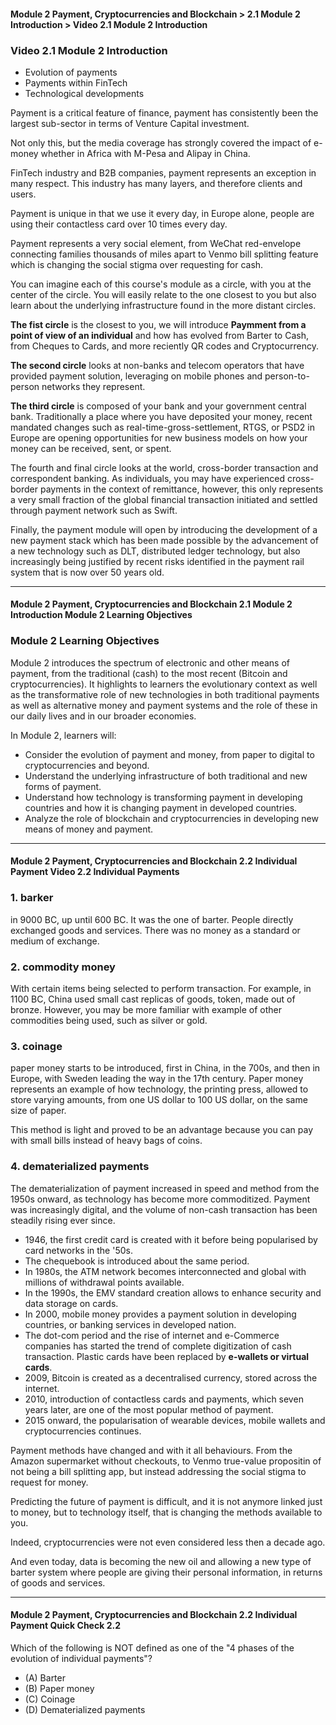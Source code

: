 #### Module 2 Payment, Cryptocurrencies and Blockchain  > 2.1 Module 2 Introduction >  Video 2.1 Module 2 Introduction

### Video 2.1 Module 2 Introduction


* Evolution of payments
* Payments within FinTech
* Technological developments

Payment is a critical feature of finance, payment has consistently been the largest 
sub-sector in terms of Venture Capital investment.

Not only this, but the media coverage has strongly covered the impact of e-money 
whether in Africa with M-Pesa and Alipay in China.

FinTech industry and B2B companies, payment represents an exception in many respect. 
This industry has many layers, and therefore clients and users.

Payment is unique in that we use it every day, in Europe alone, people are using 
their contactless card over 10 times every day.

Payment represents a very social element, from WeChat red-envelope connecting 
families thousands of miles apart to Venmo bill splitting feature which is 
changing the social stigma over requesting for cash.

You can imagine each of this course's module as a circle, with you at the center 
of the circle. You will easily relate to the one closest to you but also learn 
about the underlying infrastructure found in the more distant circles.

**The fist circle** is the closest to you, we will introduce **Paymment from a point 
of view of an individual** and how has evolved from Barter to Cash, from Cheques 
to Cards, and more reciently QR codes and Cryptocurrency.

**The second circle** looks at non-banks and telecom operators that have provided 
payment solution, leveraging on mobile phones and person-to-person networks they represent.

**The third circle** is composed of your bank and your government central bank. 
Traditionally a place where you have deposited your money, recent mandated changes
such as real-time-gross-settlement, RTGS, or PSD2 in Europe are opening opportunities
for new business models on how your money can be received, sent, or spent.

The fourth and final circle looks at the world, cross-border transaction and correspondent banking.
As individuals, you may have experienced cross-border payments in the context of remittance,
however, this only represents a very small fraction of the global financial transaction initiated
and settled through payment network such as Swift.

Finally, the payment module will open by introducing the development of a new payment stack
which has been made possible by the advancement of a new technology such as DLT, distributed 
ledger technology, but also increasingly being justified by recent risks identified in the 
payment rail system that is now over 50 years old.


---

#### Module 2 Payment, Cryptocurrencies and Blockchain   2.1 Module 2 Introduction   Module 2 Learning Objectives

### Module 2 Learning Objectives

Module 2 introduces the spectrum of electronic and other means of payment, from the traditional (cash) 
to the most recent (Bitcoin and cryptocurrencies). It highlights to learners the evolutionary context 
as well as the transformative role of new technologies in both traditional payments as well as alternative 
money and payment systems and the role of these in our daily lives and in our broader economies.

In Module 2, learners will:

* Consider the evolution of payment and money, from paper to digital to cryptocurrencies and beyond.
* Understand the underlying infrastructure of both traditional and new forms of payment.
* Understand how technology is transforming payment in developing countries and how it is changing payment in developed countries.
* Analyze the role of blockchain and cryptocurrencies in developing new means of money and payment.

---

#### Module 2 Payment, Cryptocurrencies and Blockchain   2.2 Individual Payment   Video 2.2 Individual Payments

### 1. barker

in 9000 BC,
up until 600 BC.
It was the one of barter.
People directly exchanged goods and services.
There was no money as a standard
or medium of exchange.

### 2. commodity money

With certain items being selected
to perform transaction.
For example, in 1100 BC,
China used small cast replicas
of goods, token, made out of bronze.
However, you may be more familiar with
example of other commodities being used,
such as silver or gold.


### 3. coinage

paper money starts to be introduced,
first in China, in the 700s,
and then in Europe,
with Sweden leading the way in the 17th century.
Paper money represents an example of
how technology, the printing press,
allowed to store varying amounts,
from one US dollar to 100 US dollar,
on the same size of paper.

This method is light and proved to be an advantage because you can pay with small bills instead of heavy bags of coins.


### 4. dematerialized payments

The dematerialization of payment
increased in speed and method
from the 1950s onward,
as technology has become more commoditized.
Payment was increasingly digital,
and the volume of non-cash transaction
has been steadily rising ever since.

* 1946, the first credit card is created with it before being popularised by card networks in the '50s.
* The chequebook is introduced about the same period.
* In 1980s, the ATM network becomes interconnected and global with millions of withdrawal points available.
* In the 1990s, the EMV standard creation allows to enhance security and data storage on cards.
* In 2000, mobile money provides a payment solution in developing countries, or banking services in developed nation.
* The dot-com period and the rise of internet and e-Commerce companies has started the trend of complete digitization of cash transaction. Plastic cards have been replaced by **e-wallets or virtual cards**.
* 2009, Bitcoin is created as a decentralised currency, stored across the internet.
* 2010, introduction of contactless cards and payments, which seven years later, are one of the most popular method of payment.
* 2015 onward, the popularisation of wearable devices, mobile wallets and cryptocurrencies continues.



Payment methods have changed and with it all behaviours.
From the Amazon supermarket without checkouts,
to Venmo true-value propositin of not being a bill splitting app,
but instead addressing the social stigma to request for money.

Predicting the future of payment is difficult, and it is not anymore 
linked just to money, but to technology itself, that is changing the methods
available to you.

Indeed, cryptocurrencies were not even considered less then a decade ago.

And even today, data is becoming the new oil and allowing a new type of barter system
where people are giving their personal information, in returns of goods and services.


---

#### Module 2 Payment, Cryptocurrencies and Blockchain   2.2 Individual Payment   Quick Check 2.2

Which of the following is NOT defined as one of the "4 phases of the evolution of individual payments"?
* (A) Barter
* (B) Paper money
* (C) Coinage
* (D) Dematerialized payments

